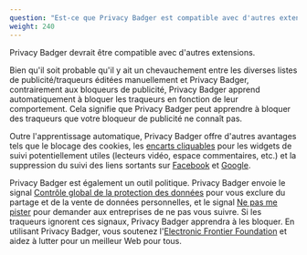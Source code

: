 ```yaml
---
question: "Est-ce que Privacy Badger est compatible avec d'autres extensions, notamment les bloqueurs de publicité ?"
weight: 240
---
```


Privacy Badger devrait être compatible avec d'autres extensions.

Bien qu'il soit probable qu'il y ait un chevauchement entre les diverses listes de publicité/traqueurs éditées manuellement et Privacy Badger, contrairement aux bloqueurs de publicité, Privacy Badger apprend automatiquement à bloquer les traqueurs en fonction de leur comportement. Cela signifie que Privacy Badger peut apprendre à bloquer des traqueurs que votre bloqueur de publicité ne connaît pas.

Outre l'apprentissage automatique, Privacy Badger offre d'autres avantages tels que le blocage des cookies, les [encarts cliquables](#How-does-Privacy-Badger-handle-social-media-widgets) pour les widgets de suivi potentiellement utiles (lecteurs vidéo, espace commentaires, etc.) et la suppression du suivi des liens sortants sur [Facebook](https://www.eff.org/deeplinks/2018/05/privacy-badger-rolls-out-new-ways-fight-facebook-tracking) et [Google](https://www.eff.org/deeplinks/2018/10/privacy-badger-now-fights-more-sneaky-google-tracking).

Privacy Badger est également un outil politique. Privacy Badger envoie le signal [Contrôle global de la protection des données](https://globalprivacycontrol.org/) pour vous exclure du partage et de la vente de données personnelles, et le signal [Ne pas me pister](https://www.eff.org/issues/do-not-track) pour demander aux entreprises de ne pas vous suivre. Si les traqueurs ignorent ces signaux, Privacy Badger apprendra à les bloquer. En utilisant Privacy Badger, vous soutenez l'[Electronic Frontier Foundation](https://www.eff.org/) et aidez à lutter pour un meilleur Web pour tous.
